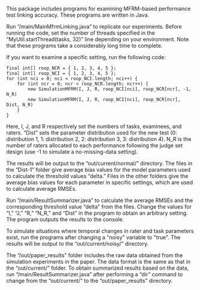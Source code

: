This package includes programs for examining MFRM-based performance test linking accuracy. These programs are written in Java.

Run “/main/MainMfrmLinking.java” to replicate our experiments. Before running the code, set the number of threads specified in the “MyUtil.startThread(tasks, 32)” line depending on your environment. Note that these programs take a considerably long time to complete.

If you want to examine a specific setting, run the following code:
```Java:
final int[] roop_NCR = { 1, 2, 3, 4, 5 };
final int[] roop_NCI = { 1, 2, 3, 4, 5 };
for (int nci = 0; nci < roop_NCI.length; nci++) {
	for (int ncr = 0; ncr < roop_NCR.length; ncr++) {
		new SimulationMFRM(I, J, R, roop_NCI[nci], roop_NCR[ncr], -1, N_R)
		new SimulationMFRM(I, J, R, roop_NCI[nci], roop_NCR[ncr], Dist, N_R)
	}
}
```

Here, I, J, and R respectively set the numbers of tasks, examinees, and raters. “Dist” sets the parameter distribution used for the new test (0: distribution 1, 1: distribution 2, 2: distribution 3, 3: distribution 4). N_R is the number of raters allocated to each performance following the judge set design (use -1 to simulate a no-missing-data setting).

The results will be output to the “out/current/normal/” directory. The files in the “Dist-1” folder give average bias values for the model parameters used to calculate the threshold values “delta.” Files in the other folders give the average bias values for each parameter in specific settings, which are used to calculate average RMSEs. 

Run “/main/ResultSummarizer.java” to calculate the average RMSEs and the corresponding threshold value “delta” from the files. Change the values for “I,” “J,” “R,” “N_R,” and “Dist” in the program to obtain an arbitrary setting. The program outputs the results to the console.

To simulate situations where temporal changes in rater and task parameters exist, run the programs after changing a "noisy" variable to "true". The results will be output to the “out/current/noisy/” directory. 

The “/out/paper_results” folder includes the raw data obtained from the simulation experiments in the paper. The data format is the same as that in the “out/current/” folder. To obtain summarized results based on the data, run “/main/ResultSummarizer.java” after performing a “dir” command to change from the “out/current/” to the “out/paper_results” directory.
